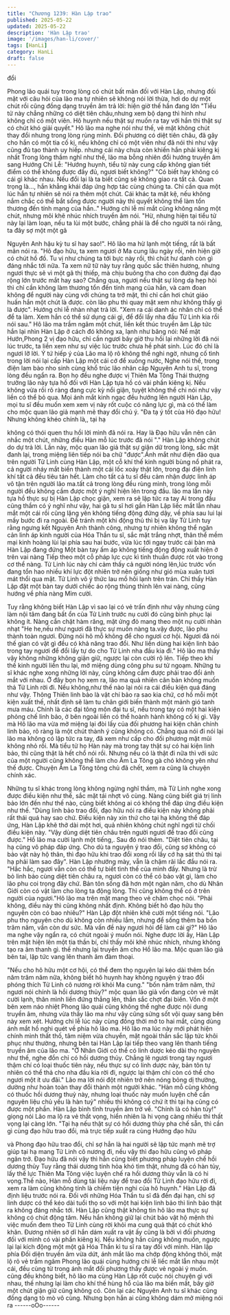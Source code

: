 ```yaml
---
title: "Chương 1239: Hàn Lập trao"
published: 2025-05-22
updated: 2025-05-22
description: 'Hàn Lập trao'
image: '/images/han-li/cover/'
tags: [HanLi]
category: HanLi
draft: false
---
```


đổi

Phong lão quái tuy trong lòng có chút bất mãn đối với Hàn Lập,
nhưng đối mặt với câu hỏi của lão ma tự nhiên sẽ không nói lời
thừa, hơi do dự một chút rồi cũng đồng dạng truyền âm trả lời:
hiện giờ thế hắn đang lớn
"Tiểu tử này chẳng những có diệt tiên châu,nhưng xem bộ dạng
thì hình như không chỉ có một viên. Hô huynh nếu thật sự muốn
ra tay với hắn thì thật sự có chút khó giải quyết."
Hô lão ma nghe nói như thế, vẻ mặt không chút thay đổi nhưng
trong lòng rùng mình. Đối phương có diệt tiên châu, đã gây cho
hắn có một tia cố kị, nếu không chỉ có một viên như đã nói thì như
vậy cũng đủ tạo thành uy hiếp. nhưng cái này chưa còn khiến hắn
phải kiêng kị nhất
Trong lòng thầm nghĩ như thế, lão ma bỗng nhiên đổi hướng
truyền âm sang Hướng Chi Lễ:
"Hướng huynh, tiểu tử này cung cấp không gian tiết điểm có thể
không được đầy đủ, ngươi biết không?"
"Có biết hay không có cái gì khác nhau. Nếu đổi lại là ta biết cũng
sẽ không giao ra tất cả. Quan trọng là..., hắn khẳng khái đáp ứng
hợp tác cùng chúng ta. Chỉ cần qua một lúc hắn tự nhiên sẽ nói ra
thêm một chút. Cái khác ta mặt kệ, nếu không nắm chắc có thể
bắt sống được người này thì quyết không thể làm tổn thương đến
tính mạng của hắn.." Hướng chi lễ mí mắt cũng không nâng một
chút, nhưng môi khẽ nhúc nhích truyền âm nói.
"Hừ, nhưng hiện tại tiểu tử này lại làm loạn, nếu ta lùi một bước,
chẳng phải là để cho người ta nói rằng, ta đây sợ một một gã

Nguyên Anh hậu kỳ tu sĩ hay sao!". Hô lão ma hừ lạnh một tiếng,
rất là bất mãn nói ra.
"Hô đạo hữu, ta xem ngươi ở Ma cung lâu ngày rồi, nên hiện giờ
có chút hồ đồ. Tu vị như chúng ta tới bực này rồi, thì chút hư danh
còn gì đáng nhắc tới nữa. Ta xem nữ tữ này tuy rằng quốc sắc
thiên hương, nhưng ngươi thực sẽ vì một gã thị thiếp, mà chịu
buông tha cho con đường đại đạo rộng lớn trước mắt hay sao?
Chẳng qua, ngươi nếu thật sự lòng dạ hẹp hòi thì chỉ cần không
làm thương tổn đến tính mạng của hắn, và cam đoan không để
người này cùng với chúng ta trở mặt, thì chỉ cần hơi chút giáo
huấn hắn một chút là được. còn lão phu thì quay mặt xem như
không thấy gì là được". Hướng chi lễ nhàn nhạt trả lời.
"Xem ra cái danh ác nhân chỉ có thể để ta làm. Xem hắn có thể
sử dụng cái gì, để đổi lấy nha đầu Tử Linh kia rồi nói sau." Hô lão
ma trầm ngâm một chút, liền kết thúc truyền âm
Lập tức hắn lại nhìn Hàn Lập ở cách đó không xa, lạnh như băng
nói:
Nể mặt Hướn,Phong 2 vị đạo hữu, chỉ cần ngươi bây giờ thu hồi
lại những lời đã nói lúc trước, ta liền xem như sự việc lúc trước
chưa hề phát sinh. Lúc đó chỉ là ngươi lỡ lời.
Ý tứ hiếp ý của Lão ma lộ rõ không thể nghi ngờ, nhưng cố tình
trong lời nói lại cấp Hàn Lập một cái cớ để xuống nước,
Nghe nói thế, trong điện lam bào nho sinh cùng khổ trúc lão nhân
cấp Nguyên Anh tu sĩ, trong lòng đều ngẩn ra. Bọn họ đều nghe
được vị Thiên Ma Tông Thái thượng trưởng lão này tựa hồ đối
với Hàn Lập tựa hồ có vài phần kiêng kị. Nếu không vừa rồi rõ
ràng đang cực kỳ nổi giận, tuyệt không thể chi nói như vậy liền có
thể bỏ qua.
Mọi ánh mắt kinh ngạc đều hướng lên người Hàn Lập, mọi tu sĩ
đều muốn xem xem vị này rốt cuộc có năng lực gì, mà có thể làm
cho mộc quan lão giả mạnh mẽ thay đổi chủ ý.
"Đa tạ ý tốt của Hô đạo hữu! Nhưng không khéo chính là,, tại hạ

không có thói quen thu hồi lời mình đã nói ra. Hay là Đạo hữu vẫn
nên cân nhắc một chút, những điều Hàn mỗ lúc trước đă nói "."
Hàn Lập không chút do dự trả lời.
Lần này, mộc quan lão giả thật sự giận dữ trong lòng, sắc mặt
đanh lại, trong miệng liên tiếp nói ba chữ "được".Ánh mắt như
điện đảo qua trên người Tử Linh cùng Hàn Lập, một cỗ khí thế
kinh người bùng nổ phát ra, cả người nháy mắt biến thành một cái
lốc xoáy thật lớn, trong đại điện linh khí tất cả đều tiêu tán hết.
Làm cho tất cả tu sĩ đều cảm nhận được linh áp vô tận trên người
lão ma.tất cả trong lòng đều rùng mình, trong lòng mỗi người đều
không cầm được một ý nghĩ hiện lên trong đầu.
lão ma lần này tựa hồ thực sự bị Hàn Lập chọc giận, xem ra sẽ
lập tức ra tay
Ai trong đầu cũng thầm có ý nghĩ như vậy, hai gã tu sĩ hơi gần
Hàn Lập liếc mắt lẫn nhau mắt một cái rồi cũng lặng yên không
tiếng động đứng dậy, về phía sau lui lại mấy bước đi ra ngoài. Để
tránh một khi động thủ thì bị vạ lây
Tử Linh tuy rằng ngưng kết Nguyên Anh thành công, nhưng tự
nhiên không thể ngăn cản linh áp kinh người của Hóa Thần tu sĩ,
sắc mặt trắng nhợt, thân thể mềm mại kinh hoàng lùi lại phía sau
hai bước, vừa lúc tới ngay trước cái bàn mà Hàn Lập đang đứng
Một bàn tay ấm áp không tiếng động động xuất hiện ở trên vai
nàng
Tiếp theo một cỗ pháp lực cực kì tinh thuần được rót vào trong cơ
thể nàng.
Tử Linh lúc này chỉ cảm thấy cả người nóng lên,lúc trước vốn
đang tổn hao nhiều khí lực đột nhiên trở nên giống như gió mùa
xuân tươi mát thổi qua mặt.
Tử Linh vô ý thức lau mồ hôi lạnh trên trán. Chỉ thấy Hàn Lập đặt
một bàn tay dưới chiếc áo rộng thùng thình lên vai nàng, cũng
hướng về phía nàng Mỉm cười.

Tuy rằng không biết Hàn Lập vì sao lại có vẻ trấn định như vậy
nhưng cũng làm nội tâm đang bất ổn của Tử Linh trước nụ cười
đó cũng bình phục lại không ít.
Nàng cắn chặt hàm răng, mặt ửng đỏ mang theo một nụ cười
nhàn nhạt
"He he,nếu như ngươi đã thực sự muốn nàng ta.vậy được, lão
phu thành toàn ngươi. Đừng nói hô mỗ không để cho ngươi cơ
hội. Ngươi đã nói thế gian có vật gì đều có khả năng trao đổi.
Như liền dùng hai kiện linh bảo trong tay ngươi để đổi lấy tự do
cho Tử Linh nha đầu kia đi." Hô lão ma thấy vậy không những
không giận giữ, ngược lại còn cười rộ lên. Tiếp theo khí thế kinh
người liền thu lại, mở miệng dùng công phu sư tử ngoạm.
Những tu sĩ khác nghe xong những lời này, cũng không cầm được
phải trao đổi ánh mắt với nhau.
Ở đây bọn họ xem ra, lão ma quả nhiên căn bản không muốn thả
Tử Linh rời đi. Nếu không,như thế nào lại nói ra cái điều kiện quá
đáng như vậy.
Thông Thiên linh bảo là vật chí bảo ra sao kia chứ, cơ hồ mỗi một
kiện xuất thế, nhất định sẽ làm tu chân giới biến thành một mảnh
gió tanh mưa máu. Chính là các đại tông môn đại tu sĩ, nếu trong
tay có một hai kiện phỏng chế linh bảo, ở bên ngoài liền có thể
hoành hành không cố kị gì. Vậy mà Hô lão ma vừa mở miệng lại
đòi lấy của đối phương hai kiện chân chính linh bảo, rõ ràng là
một chút thành ý cũng không có.
Chẳng qua nói đi nói lại lão ma không có lập tức ra tay, đã xem
như cấp cho đối phương mặt mũi không nhỏ rồi. Mà tiểu tử họ
Hàn này mà trong tay thật sự có hai kiện linh bảo, thì cũng thật là
hết chổ nói rồi. Nhưng nếu có là thật đi nữa thì với sức của một
người cũng không thể làm cho Âm La Tông gà chó không yên
như thế được.
Chuyện Âm La Tông tông chủ đã chết, xem ra cũng là chuyện
chính xác.

Những tu sĩ khác trong lòng không ngừng nghĩ thầm, mà Tử Linh
nghe xong được điều kiện như thế, sắc mặt tái nhợt vô cùng.
Nàng cũng biết giá trị linh bảo lớn đến như thế nào, cũng biết
không ai có không thể đáp ứng điều kiện như thế.
"Dùng linh bảo trao đổi, đạo hữu nói ra điều kiện này không phải
rất thái quá hay sao chứ. Điều kiện này xin thứ cho tại hạ không
thể đáp ứng, Hàn Lập khẽ thở dài một hơi, quả nhiên không chút
nghĩ ngợi từ chối điều kiện này.
"Vậy dùng diệt tiên châu trên người ngươi để trao đổi cũng được."
Hồ lão ma cười lạnh một tiếng,. Sau đó nói thêm.
"Diệt tiên châu, tại hạ cũng vô pháp đáp ứng. Cho dù ta nguyện ý
trao đổi, cũng sợ không có bảo vật này hộ thân, thì đạo hữu khi
trao đổi xong rồi lấy cớ hạ sát thủ thì tại hạ phải làm sao đây".
Hàn Lập nhướng mày, vẫn là chậm rãi lắc đầu nói ra.
"Hắc hắc, ngươi vẫn còn có thể tự biết tình thế của mình đấy.
Nhưng là trừ bỏ linh bảo cùng diệt tiên châu ra, ngươi còn có thể
có bảo vật gì, làm cho lão phu coi trọng đây chứ. Bản tôn sống đã
hơn một ngàn năm, cho dù Nhân Giới còn có vật làm cho lòng ta
động lòng. Thì cũng không thể có ở trên người của ngươi."Hô lão
ma trên mặt mang theo vẻ châm chọc nói.
"Phải không, điều này thì cũng không nhất định. Không biết hô
đạo hữu thọ nguyên còn có bao nhiêu?" Hàn Lập đột nhiên khẽ
cười một tiếng nói.
"Lão phu thọ nguyên cho dù không còn nhiều lắm, nhưng để sống
thêm ba bốn trăm năm, vẩn còn dư sức. Mà vấn đề này ngươi hỏi
để làm cái gì?" Hô lão ma nghe vậy ngẩn ra, có chút ngoài ý
muốn nói.
Nghe được lời ấy, Hàn Lập trên mặt hiện lên một tia thần bí, chỉ
thấy môi khẽ nhúc nhích, nhưng không tạo ra âm thanh gì. thế
nhưng lại truyền âm cho Hồ lão ma.
Mộc quan lão giả bên tai, lập tức vang lên thanh âm đàm thoại.

"Nếu cho hô hữu một cơ hội, có thể đem thọ nguyên lại kéo dài
thêm bốn năm trăm năm nữa, không biết hô huynh hay không
nguyện ý trao đổi phóng thích Tử Linh cô nương rời khỏi Ma
cung."
"bốn năm trăm năm, thứ ngươi nói chính là hồi dương thủy?" mộc
quan lão giả vốn đang còn vẻ mặt cười lạnh, thân mình liền đứng
thẳng lên, thần sắc chợt đại biến.
Vốn ở một bên xem náo nhiệt Phong lão quái cũng không thể
nghe được nội dung truyền âm, nhưng vừa thấy lão ma như vậy
cũng sửng sốt vội quay sang bên này xem xét.
Hướng chi lễ lúc này cùng đồng thời mở to hai mắt, cũng dùng
ánh mắt hồ nghi quét về phía hô lão ma.
Hô lão ma lúc này mới phát hiện chính mình thất thố, tâm niệm
vừa chuyển, mặt ngoài thần sắc lập tức khôi phục như thường,
nhưng bên tai Hàn Lập lại tiếp theo vang lên thanh tiếng truyền
âm của lão ma.
"Ở Nhân Giới có thể có linh dược kéo dài thọ nguyên như thế,
nghe đồn chỉ có hồi dương thủy. Chẳng lẽ ngươi trong tay ngươi
thậm chí có loại thuốc tiên này, nếu thực sự có linh dược này, bản
tôn tự nhiên có thể thả cho nha đầu kia rời đi, ngược lại thậm chí
còn có thể cho ngươi một ít ưu đãi."
Lão ma lời nói đột nhiên trở nên nóng bỏng dị thường, dường
như hoàn toàn thay đổi thành một người khác.
"Hàn mỗ cũng không có thuốc hồi dương thuỷ này, nhưng loại
thuốc này muốn luyện chế cần nguyên liệu chủ yếu là hàn tuỷ"
nhiều thì không có chứ ít thì tại hạ cũng có được một phần. Hàn
Lập bình tĩnh truyền âm trở về.
"Chính là có hàn tủy!" giọng nói Lão ma lộ ra vẻ thất vọng, hiển
nhiên là hi vọng càng nhiều thì thất vọng lại càng lớn.
"Tại hạ nếu thật sự có hồi dương thủy pha chế sẵn, thì cần gì
cùng đạo hữu trao đổi, mà trực tiếp xuất ra cùng Hướng đạo hữu

và Phong đạo hữu trao đổi, chỉ sợ hẳn là hai người sẽ lập tức
mạnh mẽ trợ giúp tại hạ mang Tử Linh cô nương đi, nếu vậy thì
đạo hữu cũng vô pháp ngăn trở. Đạo hữu đã nói vậy thì hẳn cũng
biết phương pháp luyện chế hồi dương thủy Tuy rằng thái dương
tinh hỏa khó tìm thật, nhưng đã có hàn tủy, lấy thế lực Thiên Ma
Tông việc luyện chế ra hồi dương thủy vẫn là có hi vọng.Thế nào,
Hàn mỗ dùng tài liệu này để trao đổi Tử Linh đạo hữu rời đi, xem
ra làm cũng không tính là chiếm tiện nghi của hô huynh." Hàn Lập
đã định liệu trước nói ra.
Đối với những Hóa Thần tu sĩ đã đến đại hạn, chỉ sợ linh dược có
thể kéo dài tuổi thọ so với một hai kiện linh bảo thì linh bảo thật ra
không đáng nhắc tới. Hàn Lập cũng thật không tin hô lão ma thực
sự không có chút động tâm. Nếu hắn không giữ lại chút bảo vật
hộ mệnh thì việc muốn đem theo Tử Linh cùng rời khỏi ma cung
quả thật có chút khó khăn. Đương nhiên sở dĩ hắn dám xuất ra
vật ấy cũng là bởi vì đối phương đối với mình có vài phần kiêng
kị. Nếu không hắn cũng không muốn, ngược lại lại kích động một
một gã Hóa Thần kì tu sĩ ra tay đối với mình.
Hàn lập phía Đối diện truyền âm vừa dứt, ánh mắt lão ma chớp
động không thôi, mặt lộ rõ vẻ trầm ngâm
Phong lão quái cùng hướng chi lễ liếc mắt lẫn nhau một cái, đều
cùng từ trong ánh mắt đối phương thấy được vẻ ngoài ý muốn.
cũng đều không biết, hô lão ma cùng Hàn Lập rốt cuộc nói
chuyện gì với nhau, thế nhưng lại làm cho khí thế hùng hổ của lão
ma biến mất, bây giờ một chút giận giữ cũng không có.
Còn lại các Nguyên Anh tu sĩ khác cũng đồng dạng tò mò vô
cùng. Nhưng bọn hắn ai cũng không dám mở miệng nói ra
------oOo------
